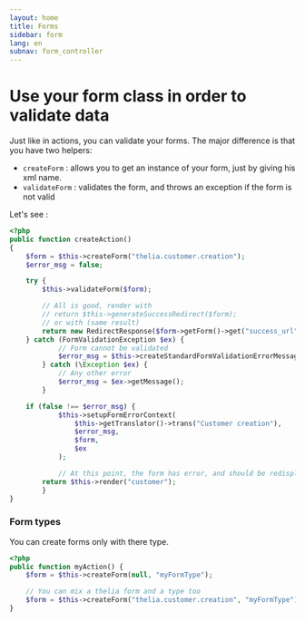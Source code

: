 ```yaml
---
layout: home
title: Forms
sidebar: form
lang: en
subnav: form_controller
---
```


# Use your form class in order to validate data


Just like in actions, you can validate your forms. The major difference is that you have two helpers:

- ```createForm``` : allows you to get an instance of your form, just by giving his xml name.
- ```validateForm``` : validates the form, and throws an exception if the form is not valid

Let's see :

```php
<?php
public function createAction() 
{
	$form = $this->createForm("thelia.customer.creation");
	$error_msg = false;

	try {
		$this->validateForm($form);

		// All is good, render with
		// return $this->generateSuccessRedirect($form);
		// or with (same result)
		return new RedirectResponse($form->getForm()->get("success_url")->getData());
	} catch (FormValidationException $ex) {
            // Form cannot be validated
            $error_msg = $this->createStandardFormValidationErrorMessage($ex);
        } catch (\Exception $ex) {
            // Any other error
            $error_msg = $ex->getMessage();
        }

	if (false !== $error_msg) {
            $this->setupFormErrorContext(
                $this->getTranslator()->trans("Customer creation"),
                $error_msg,
                $form,
                $ex
            );

            // At this point, the form has error, and should be redisplayed.
	    return $this->render("customer");
        }
}
```

### Form types

You can create forms only with there type.

```php
<?php
public function myAction() {
	$form = $this->createForm(null, "myFormType");

	// You can mix a thelia form and a type too
	$form = $this->createForm("thelia.customer.creation", "myFormType");
}
```


